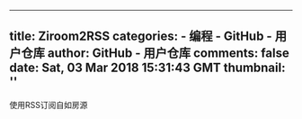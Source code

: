 
---
title: Ziroom2RSS
categories: 
    - 编程
    - GitHub - 用户仓库
author: GitHub - 用户仓库
comments: false
date: Sat, 03 Mar 2018 15:31:43 GMT
thumbnail: ''
---

<div>   
使用RSS订阅自如房源  
</div>
            